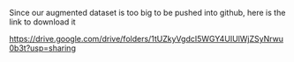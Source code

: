 Since our augmented dataset is too big to be pushed into github, here is the link to download it

https://drive.google.com/drive/folders/1tUZkyVgdcI5WGY4UIUlWjZSyNrwu0b3t?usp=sharing
